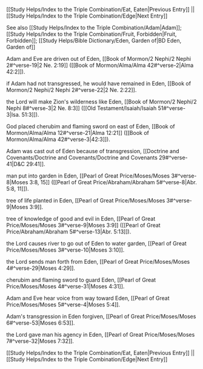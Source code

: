 [[Study Helps/Index to the Triple Combination/Eat, Eaten|Previous Entry]]  ||  [[Study Helps/Index to the Triple Combination/Edge|Next Entry]]

 See also [[Study Helps/Index to the Triple Combination/Adam|Adam]]; [[Study Helps/Index to the Triple Combination/Fruit, Forbidden|Fruit, Forbidden]]; [[Study Helps/Bible Dictionary/Eden, Garden of|BD Eden, Garden of]]

 Adam and Eve are driven out of Eden, [[Book of Mormon/2 Nephi/2 Nephi 2#^verse-19|2 Ne. 2:19]] ([[Book of Mormon/Alma/Alma 42#^verse-2|Alma 42:2]]).

 if Adam had not transgressed, he would have remained in Eden, [[Book of Mormon/2 Nephi/2 Nephi 2#^verse-22|2 Ne. 2:22]].

 the Lord will make Zion's wilderness like Eden, [[Book of Mormon/2 Nephi/2 Nephi 8#^verse-3|2 Ne. 8:3]] ([[Old Testament/Isaiah/Isaiah 51#^verse-3|Isa. 51:3]]).

 God placed cherubim and flaming sword on east of Eden, [[Book of Mormon/Alma/Alma 12#^verse-21|Alma 12:21]] ([[Book of Mormon/Alma/Alma 42#^verse-3|42:3]]).

 Adam was cast out of Eden because of transgression, [[Doctrine and Covenants/Doctrine and Covenants/Doctrine and Covenants 29#^verse-41|D&C 29:41]].

 man put into garden in Eden, [[Pearl of Great Price/Moses/Moses 3#^verse-8|Moses 3:8, 15]] ([[Pearl of Great Price/Abraham/Abraham 5#^verse-8|Abr. 5:8, 11]]).

 tree of life planted in Eden, [[Pearl of Great Price/Moses/Moses 3#^verse-9|Moses 3:9]].

 tree of knowledge of good and evil in Eden, [[Pearl of Great Price/Moses/Moses 3#^verse-9|Moses 3:9]] ([[Pearl of Great Price/Abraham/Abraham 5#^verse-13|Abr. 5:13]]).

 the Lord causes river to go out of Eden to water garden, [[Pearl of Great Price/Moses/Moses 3#^verse-10|Moses 3:10]].

 the Lord sends man forth from Eden, [[Pearl of Great Price/Moses/Moses 4#^verse-29|Moses 4:29]].

 cherubim and flaming sword to guard Eden, [[Pearl of Great Price/Moses/Moses 4#^verse-31|Moses 4:31]].

 Adam and Eve hear voice from way toward Eden, [[Pearl of Great Price/Moses/Moses 5#^verse-4|Moses 5:4]].

 Adam's transgression in Eden forgiven, [[Pearl of Great Price/Moses/Moses 6#^verse-53|Moses 6:53]].

 the Lord gave man his agency in Eden, [[Pearl of Great Price/Moses/Moses 7#^verse-32|Moses 7:32]].

[[Study Helps/Index to the Triple Combination/Eat, Eaten|Previous Entry]]  ||  [[Study Helps/Index to the Triple Combination/Edge|Next Entry]]
